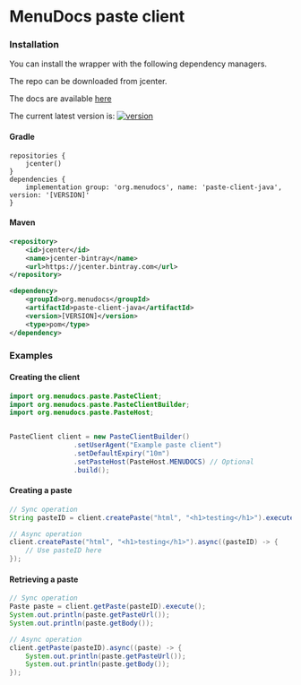 # MenuDocs paste client

### Installation

You can install the wrapper with the following dependency managers.

The repo can be downloaded from jcenter.

The docs are available <a href="https://jitpack.io/com/github/duncte123/weeb.java/master-SNAPSHOT/javadoc/" target="_blank">here</a>

The current latest version is: [ ![version][] ][download]

#### Gradle
```GRADLE
repositories {
    jcenter()
}
dependencies {
    implementation group: 'org.menudocs', name: 'paste-client-java', version: '[VERSION]'
}
```

#### Maven
```XML
<repository>
    <id>jcenter</id>
    <name>jcenter-bintray</name>
    <url>https://jcenter.bintray.com</url>
</repository>

<dependency>
	<groupId>org.menudocs</groupId>
	<artifactId>paste-client-java</artifactId>
	<version>[VERSION]</version>
	<type>pom</type>
</dependency>
```

### Examples

#### Creating the client
```java
import org.menudocs.paste.PasteClient;
import org.menudocs.paste.PasteClientBuilder;
import org.menudocs.paste.PasteHost;


PasteClient client = new PasteClientBuilder()
                .setUserAgent("Example paste client")
                .setDefaultExpiry("10m")
                .setPasteHost(PasteHost.MENUDOCS) // Optional
                .build();
```

#### Creating a paste
```java
// Sync operation
String pasteID = client.createPaste("html", "<h1>testing</h1>").execute();

// Async operation
client.createPaste("html", "<h1>testing</h1>").async((pasteID) -> {
    // Use pasteID here
});
```

#### Retrieving a paste
```java
// Sync operation
Paste paste = client.getPaste(pasteID).execute();
System.out.println(paste.getPasteUrl());
System.out.println(paste.getBody());

// Async operation
client.getPaste(pasteID).async((paste) -> {
    System.out.println(paste.getPasteUrl());
    System.out.println(paste.getBody());
});
```


[version]: https://api.bintray.com/packages/duncte123/maven/paste-client-java/images/download.svg
[download]: https://bintray.com/duncte123/maven/paste-client-java/_latestVersion
